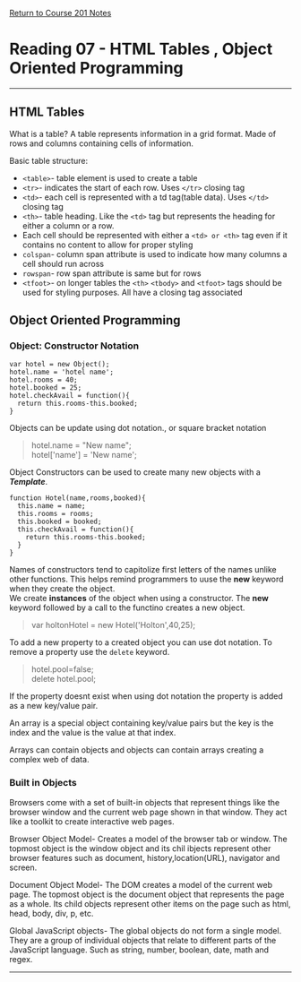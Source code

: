 [Return to Course 201 Notes](https://KrisDunning.github.io/201/)

# Reading 07 - HTML Tables , Object Oriented Programming

*****

## HTML Tables

What is a table? A table represents information in a grid format. Made of rows and columns containing cells of information.  

Basic table structure:

- `<table>`- table element is used to create a table
- `<tr>`- indicates the start of each row. Uses `</tr>` closing tag
- `<td>`- each cell is represented with a td tag(table data). Uses `</td>` closing tag
- `<th>`- table heading. Like the `<td>` tag but represents the heading for either a column or a row.
- Each cell should be represented with either a `<td> or <th>` tag even if it contains no content to allow for proper styling
- `colspan`- column span attribute is used to indicate how many columns a cell should run across
- `rowspan`- row span attribute is same but for rows
- `<tfoot>`- on longer tables the `<th>` `<tbody>` and `<tfoot>` tags should be used for styling purposes. All have a closing tag associated

## Object Oriented Programming

### Object: Constructor Notation

~~~JS
var hotel = new Object();
hotel.name = 'hotel name';
hotel.rooms = 40;
hotel.booked = 25;
hotel.checkAvail = function(){
  return this.rooms-this.booked;
}
~~~

Objects can be update using dot notation., or square bracket notation
> hotel.name = "New name";  
> hotel['name'] = 'New name';

Object Constructors can be used to create many new objects with a ***Template***.

~~~JS
function Hotel(name,rooms,booked){
  this.name = name;
  this.rooms = rooms;
  this.booked = booked;
  this.checkAvail = function(){
    return this.rooms-this.booked;
  }
}
~~~

Names of constructors tend to capitolize first letters of the names unlike other functions. This helps remind programmers to uuse the **new** keyword when they create the object.  
We create **instances** of the object when using a constructor. The **new** keyword followed by a call to the functino creates a new object.  
> var holtonHotel = new Hotel('Holton',40,25);

To add a new property to a created object you can use dot notation. To remove a property use the `delete` keyword.
> hotel.pool=false;  
> delete hotel.pool;

If the property doesnt exist when using dot notation the property is added as a new key/value pair.  

An array is a special object containing key/value pairs but the key is the index and the value is the value at that index.  

Arrays can contain objects and objects can contain arrays creating a complex web of data. 

### Built in Objects

Browsers come with a set of built-in objects that represent things like the browser window and the current web page shown in that window. They act like a toolkit to create interactive web pages.  

Browser Object Model- Creates a model of the browser tab or window. The topmost object is the window object and its chil ibjects represent other browser features such as document, history,location(URL), navigator and screen.  

Document Object Model- The DOM creates a model of the current web page. The topmost object is the document object that represents the page as a whole. Its child objects represent other items on the page such as html, head, body, div, p, etc. 

Global JavaScript objects- The global objects do not form a single model. They are a group of individual objects that relate to different parts of the JavaScript language. Such as string, number, boolean, date, math and regex.  





*****